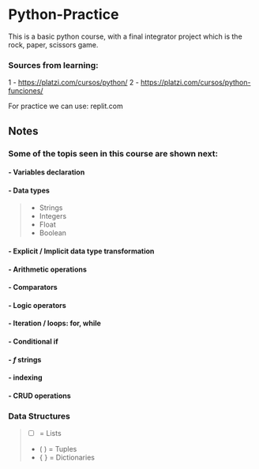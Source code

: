 # Python-Practice

This is a basic python course, with a final integrator project which is the rock, paper, scissors game.


### Sources from learning:

1 - https://platzi.com/cursos/python/
2 - https://platzi.com/cursos/python-funciones/

For practice we can use:
replit.com



## Notes

### Some of the topis seen in this course are shown next:

#### - Variables declaration

#### - Data types
>- Strings
>- Integers
>- Float
>- Boolean

#### - Explicit / Implicit data type transformation
#### - Arithmetic operations
#### - Comparators
#### - Logic operators
#### - Iteration / loops: for, while
#### - Conditional if
#### - _f_ strings
#### - indexing
#### - CRUD operations


### Data Structures
>- [  ] = Lists
>- ( ) = Tuples
>- { } = Dictionaries
 